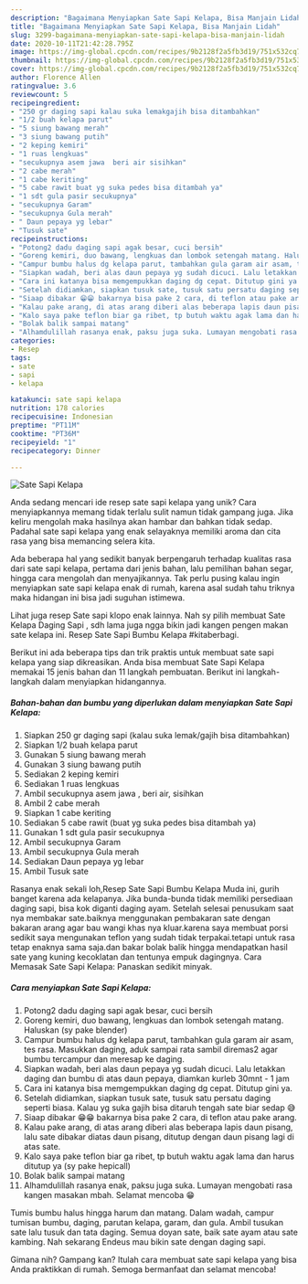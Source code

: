 ```yaml
---
description: "Bagaimana Menyiapkan Sate Sapi Kelapa, Bisa Manjain Lidah"
title: "Bagaimana Menyiapkan Sate Sapi Kelapa, Bisa Manjain Lidah"
slug: 3299-bagaimana-menyiapkan-sate-sapi-kelapa-bisa-manjain-lidah
date: 2020-10-11T21:42:28.795Z
image: https://img-global.cpcdn.com/recipes/9b2128f2a5fb3d19/751x532cq70/sate-sapi-kelapa-foto-resep-utama.jpg
thumbnail: https://img-global.cpcdn.com/recipes/9b2128f2a5fb3d19/751x532cq70/sate-sapi-kelapa-foto-resep-utama.jpg
cover: https://img-global.cpcdn.com/recipes/9b2128f2a5fb3d19/751x532cq70/sate-sapi-kelapa-foto-resep-utama.jpg
author: Florence Allen
ratingvalue: 3.6
reviewcount: 5
recipeingredient:
- "250 gr daging sapi kalau suka lemakgajih bisa ditambahkan"
- "1/2 buah kelapa parut"
- "5 siung bawang merah"
- "3 siung bawang putih"
- "2 keping kemiri"
- "1 ruas lengkuas"
- "secukupnya asem jawa  beri air sisihkan"
- "2 cabe merah"
- "1 cabe keriting"
- "5 cabe rawit buat yg suka pedes bisa ditambah ya"
- "1 sdt gula pasir secukupnya"
- "secukupnya Garam"
- "secukupnya Gula merah"
- " Daun pepaya yg lebar"
- "Tusuk sate"
recipeinstructions:
- "Potong2 dadu daging sapi agak besar, cuci bersih"
- "Goreng kemiri, duo bawang, lengkuas dan lombok setengah matang. Haluskan (sy pake blender)"
- "Campur bumbu halus dg kelapa parut, tambahkan gula garam air asam, tes rasa. Masukkan daging, aduk sampai rata sambil diremas2 agar bumbu tercampur dan meresap ke daging."
- "Siapkan wadah, beri alas daun pepaya yg sudah dicuci. Lalu letakkan daging dan bumbu di atas daun pepaya, diamkan kurleb 30mnt - 1 jam"
- "Cara ini katanya bisa memgempukkan daging dg cepat. Ditutup gini ya."
- "Setelah didiamkan, siapkan tusuk sate, tusuk satu persatu daging seperti biasa. Kalau yg suka gajih bisa ditaruh tengah sate biar sedap 😅"
- "Siaap dibakar 😁😁 bakarnya bisa pake 2 cara, di teflon atau pake arang."
- "Kalau pake arang, di atas arang diberi alas beberapa lapis daun pisang, lalu sate dibakar diatas daun pisang, ditutup dengan daun pisang lagi di atas sate."
- "Kalo saya pake teflon biar ga ribet, tp butuh waktu agak lama dan harus ditutup ya (sy pake hepicall)"
- "Bolak balik sampai matang"
- "Alhamdulillah rasanya enak, paksu juga suka. Lumayan mengobati rasa kangen masakan mbah. Selamat mencoba 😁"
categories:
- Resep
tags:
- sate
- sapi
- kelapa

katakunci: sate sapi kelapa 
nutrition: 178 calories
recipecuisine: Indonesian
preptime: "PT11M"
cooktime: "PT36M"
recipeyield: "1"
recipecategory: Dinner

---
```



![Sate Sapi Kelapa](https://img-global.cpcdn.com/recipes/9b2128f2a5fb3d19/751x532cq70/sate-sapi-kelapa-foto-resep-utama.jpg)

Anda sedang mencari ide resep sate sapi kelapa yang unik? Cara menyiapkannya memang tidak terlalu sulit namun tidak gampang juga. Jika keliru mengolah maka hasilnya akan hambar dan bahkan tidak sedap. Padahal sate sapi kelapa yang enak selayaknya memiliki aroma dan cita rasa yang bisa memancing selera kita.

Ada beberapa hal yang sedikit banyak berpengaruh terhadap kualitas rasa dari sate sapi kelapa, pertama dari jenis bahan, lalu pemilihan bahan segar, hingga cara mengolah dan menyajikannya. Tak perlu pusing kalau ingin menyiapkan sate sapi kelapa enak di rumah, karena asal sudah tahu triknya maka hidangan ini bisa jadi suguhan istimewa.

Lihat juga resep Sate sapi klopo enak lainnya. Nah sy pilih membuat Sate Kelapa Daging Sapi , sdh lama juga ngga bikin jadi kangen pengen makan sate kelapa ini. Resep Sate Sapi Bumbu Kelapa #kitaberbagi.


Berikut ini ada beberapa tips dan trik praktis untuk membuat sate sapi kelapa yang siap dikreasikan. Anda bisa membuat Sate Sapi Kelapa memakai 15 jenis bahan dan 11 langkah pembuatan. Berikut ini langkah-langkah dalam menyiapkan hidangannya.

<!--inarticleads1-->

##### Bahan-bahan dan bumbu yang diperlukan dalam menyiapkan Sate Sapi Kelapa:

1. Siapkan 250 gr daging sapi (kalau suka lemak/gajih bisa ditambahkan)
1. Siapkan 1/2 buah kelapa parut
1. Gunakan 5 siung bawang merah
1. Gunakan 3 siung bawang putih
1. Sediakan 2 keping kemiri
1. Sediakan 1 ruas lengkuas
1. Ambil secukupnya asem jawa , beri air, sisihkan
1. Ambil 2 cabe merah
1. Siapkan 1 cabe keriting
1. Sediakan 5 cabe rawit (buat yg suka pedes bisa ditambah ya)
1. Gunakan 1 sdt gula pasir secukupnya
1. Ambil secukupnya Garam
1. Ambil secukupnya Gula merah
1. Sediakan  Daun pepaya yg lebar
1. Ambil Tusuk sate


Rasanya enak sekali loh,Resep Sate Sapi Bumbu Kelapa Muda ini, gurih banget karena ada kelapanya. Jika bunda-bunda tidak memiliki persediaan daging sapi, bisa kok diganti daging ayam. Setelah selesai penusukam saat nya membakar sate.baiknya menggunakan pembakaran sate dengan bakaran arang agar bau wangi khas nya kluar.karena saya membuat porsi sedikit saya mengunakan teflon yang sudah tidak terpakai.tetapi untuk rasa tetap enaknya sama saja.dan bakar bolak balik hingga mendapatkan hasil sate yang kuning kecoklatan dan tentunya empuk dagingnya. Cara Memasak Sate Sapi Kelapa: Panaskan sedikit minyak. 

<!--inarticleads2-->

##### Cara menyiapkan Sate Sapi Kelapa:

1. Potong2 dadu daging sapi agak besar, cuci bersih
1. Goreng kemiri, duo bawang, lengkuas dan lombok setengah matang. Haluskan (sy pake blender)
1. Campur bumbu halus dg kelapa parut, tambahkan gula garam air asam, tes rasa. Masukkan daging, aduk sampai rata sambil diremas2 agar bumbu tercampur dan meresap ke daging.
1. Siapkan wadah, beri alas daun pepaya yg sudah dicuci. Lalu letakkan daging dan bumbu di atas daun pepaya, diamkan kurleb 30mnt - 1 jam
1. Cara ini katanya bisa memgempukkan daging dg cepat. Ditutup gini ya.
1. Setelah didiamkan, siapkan tusuk sate, tusuk satu persatu daging seperti biasa. Kalau yg suka gajih bisa ditaruh tengah sate biar sedap 😅
1. Siaap dibakar 😁😁 bakarnya bisa pake 2 cara, di teflon atau pake arang.
1. Kalau pake arang, di atas arang diberi alas beberapa lapis daun pisang, lalu sate dibakar diatas daun pisang, ditutup dengan daun pisang lagi di atas sate.
1. Kalo saya pake teflon biar ga ribet, tp butuh waktu agak lama dan harus ditutup ya (sy pake hepicall)
1. Bolak balik sampai matang
1. Alhamdulillah rasanya enak, paksu juga suka. Lumayan mengobati rasa kangen masakan mbah. Selamat mencoba 😁


Tumis bumbu halus hingga harum dan matang. Dalam wadah, campur tumisan bumbu, daging, parutan kelapa, garam, dan gula. Ambil tusukan sate lalu tusuk dan tata daging. Semua doyan sate, baik sate ayam atau sate kambing. Nah sekarang Endeus mau bikin sate dengan daging sapi. 

Gimana nih? Gampang kan? Itulah cara membuat sate sapi kelapa yang bisa Anda praktikkan di rumah. Semoga bermanfaat dan selamat mencoba!
